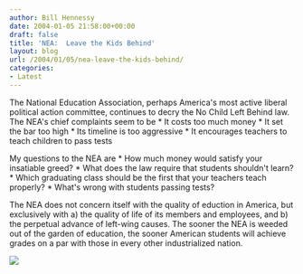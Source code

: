 ```yaml
---
author: Bill Hennessy
date: 2004-01-05 21:58:00+00:00
draft: false
title: 'NEA:  Leave the Kids Behind'
layout: blog
url: /2004/01/05/nea-leave-the-kids-behind/
categories:
- Latest
---
```


The National Education Association, perhaps America's most active liberal political action committee, continues to decry the No Child Left Behind law. The NEA's chief complaints seem to be   * It costs too much money   * It set the bar too high   * Its timeline is too aggressive   * It encourages teachers to teach children to pass tests

My questions to the NEA are   * How much money would satisfy your insatiable greed?   * What does the law require that students shouldn't learn?   * Which graduating class should be the first that your teachers teach properly?   * What's wrong with students passing tests?

The NEA does not concern itself with the quality of eduction in America, but exclusively with a) the quality of life of its members and employees, and b) the perpetual advance of left-wing causes. The sooner the NEA is weeded out of the garden of education, the sooner American students will achieve grades on a par with those in every other industrialized nation.

![](https://blog.billhennessy.com/aggbug.aspx?PostID=797)

